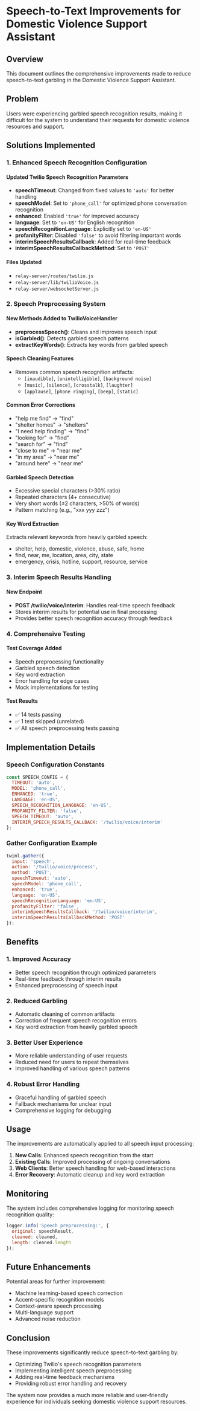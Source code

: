 # Speech-to-Text Improvements for Domestic Violence Support Assistant

## Overview
This document outlines the comprehensive improvements made to reduce speech-to-text garbling in the Domestic Violence Support Assistant.

## Problem
Users were experiencing garbled speech recognition results, making it difficult for the system to understand their requests for domestic violence resources and support.

## Solutions Implemented

### 1. Enhanced Speech Recognition Configuration

#### Updated Twilio Speech Recognition Parameters
- **speechTimeout**: Changed from fixed values to `'auto'` for better handling
- **speechModel**: Set to `'phone_call'` for optimized phone conversation recognition
- **enhanced**: Enabled `'true'` for improved accuracy
- **language**: Set to `'en-US'` for English recognition
- **speechRecognitionLanguage**: Explicitly set to `'en-US'`
- **profanityFilter**: Disabled `'false'` to avoid filtering important words
- **interimSpeechResultsCallback**: Added for real-time feedback
- **interimSpeechResultsCallbackMethod**: Set to `'POST'`

#### Files Updated
- `relay-server/routes/twilio.js`
- `relay-server/lib/twilioVoice.js`
- `relay-server/websocketServer.js`

### 2. Speech Preprocessing System

#### New Methods Added to TwilioVoiceHandler
- **preprocessSpeech()**: Cleans and improves speech input
- **isGarbled()**: Detects garbled speech patterns
- **extractKeyWords()**: Extracts key words from garbled speech

#### Speech Cleaning Features
- Removes common speech recognition artifacts:
  - `[inaudible]`, `[unintelligible]`, `[background noise]`
  - `[music]`, `[silence]`, `[crosstalk]`, `[laughter]`
  - `[applause]`, `[phone ringing]`, `[beep]`, `[static]`

#### Common Error Corrections
- "help me find" → "find"
- "shelter homes" → "shelters"
- "I need help finding" → "find"
- "looking for" → "find"
- "search for" → "find"
- "close to me" → "near me"
- "in my area" → "near me"
- "around here" → "near me"

#### Garbled Speech Detection
- Excessive special characters (>30% ratio)
- Repeated characters (4+ consecutive)
- Very short words (≤2 characters, >50% of words)
- Pattern matching (e.g., "xxx yyy zzz")

#### Key Word Extraction
Extracts relevant keywords from heavily garbled speech:
- shelter, help, domestic, violence, abuse, safe, home
- find, near, me, location, area, city, state
- emergency, crisis, hotline, support, resource, service

### 3. Interim Speech Results Handling

#### New Endpoint
- **POST /twilio/voice/interim**: Handles real-time speech feedback
- Stores interim results for potential use in final processing
- Provides better speech recognition accuracy through feedback

### 4. Comprehensive Testing

#### Test Coverage Added
- Speech preprocessing functionality
- Garbled speech detection
- Key word extraction
- Error handling for edge cases
- Mock implementations for testing

#### Test Results
- ✅ 14 tests passing
- ✅ 1 test skipped (unrelated)
- ✅ All speech preprocessing tests passing

## Implementation Details

### Speech Configuration Constants
```javascript
const SPEECH_CONFIG = {
  TIMEOUT: 'auto',
  MODEL: 'phone_call',
  ENHANCED: 'true',
  LANGUAGE: 'en-US',
  SPEECH_RECOGNITION_LANGUAGE: 'en-US',
  PROFANITY_FILTER: 'false',
  SPEECH_TIMEOUT: 'auto',
  INTERIM_SPEECH_RESULTS_CALLBACK: '/twilio/voice/interim'
};
```

### Gather Configuration Example
```javascript
twiml.gather({
  input: 'speech',
  action: '/twilio/voice/process',
  method: 'POST',
  speechTimeout: 'auto',
  speechModel: 'phone_call',
  enhanced: 'true',
  language: 'en-US',
  speechRecognitionLanguage: 'en-US',
  profanityFilter: 'false',
  interimSpeechResultsCallback: '/twilio/voice/interim',
  interimSpeechResultsCallbackMethod: 'POST'
});
```

## Benefits

### 1. Improved Accuracy
- Better speech recognition through optimized parameters
- Real-time feedback through interim results
- Enhanced preprocessing of speech input

### 2. Reduced Garbling
- Automatic cleaning of common artifacts
- Correction of frequent speech recognition errors
- Key word extraction from heavily garbled speech

### 3. Better User Experience
- More reliable understanding of user requests
- Reduced need for users to repeat themselves
- Improved handling of various speech patterns

### 4. Robust Error Handling
- Graceful handling of garbled speech
- Fallback mechanisms for unclear input
- Comprehensive logging for debugging

## Usage

The improvements are automatically applied to all speech input processing:

1. **New Calls**: Enhanced speech recognition from the start
2. **Existing Calls**: Improved processing of ongoing conversations
3. **Web Clients**: Better speech handling for web-based interactions
4. **Error Recovery**: Automatic cleanup and key word extraction

## Monitoring

The system includes comprehensive logging for monitoring speech recognition quality:

```javascript
logger.info('Speech preprocessing:', {
  original: speechResult,
  cleaned: cleaned,
  length: cleaned.length
});
```

## Future Enhancements

Potential areas for further improvement:
- Machine learning-based speech correction
- Accent-specific recognition models
- Context-aware speech processing
- Multi-language support
- Advanced noise reduction

## Conclusion

These improvements significantly reduce speech-to-text garbling by:
- Optimizing Twilio's speech recognition parameters
- Implementing intelligent speech preprocessing
- Adding real-time feedback mechanisms
- Providing robust error handling and recovery

The system now provides a much more reliable and user-friendly experience for individuals seeking domestic violence support resources. 